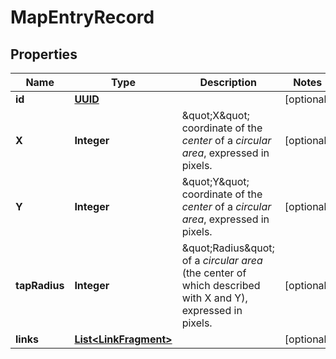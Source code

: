 
# MapEntryRecord

## Properties
Name | Type | Description | Notes
------------ | ------------- | ------------- | -------------
**id** | [**UUID**](UUID.md) |  |  [optional]
**X** | **Integer** | \&quot;X\&quot; coordinate of the *center* of a *circular area*, expressed in pixels. |  [optional]
**Y** | **Integer** | \&quot;Y\&quot; coordinate of the *center* of a *circular area*, expressed in pixels. |  [optional]
**tapRadius** | **Integer** | \&quot;Radius\&quot; of a *circular area* (the center of which described with X and Y), expressed in pixels. |  [optional]
**links** | [**List&lt;LinkFragment&gt;**](LinkFragment.md) |  |  [optional]



